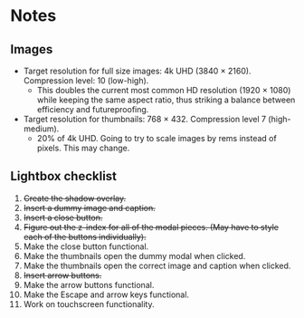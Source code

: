Notes
=====

Images
------
* Target resolution for full size images: 4k UHD (3840 × 2160). Compression level: 10 (low-high).
  * This doubles the current most common HD resolution (1920 × 1080) while keeping the same aspect ratio, thus striking a balance between efficiency and futureproofing.
* Target resolution for thumbnails: 768 × 432. Compression level 7 (high-medium).
  * 20% of 4k UHD. Going to try to scale images by rems instead of pixels. This may change.

Lightbox checklist
------------------
1. <strike>Create the shadow overlay.</strike>
2. <strike>Insert a dummy image and caption.</strike>
3. <strike>Insert a close button.</strike>
4. <strike>Figure out the z-index for all of the modal pieces. (May have to style each of the buttons individually).</strike>
5. Make the close button functional.
6. Make the thumbnails open the dummy modal when clicked.
7. Make the thumbnails open the correct image and caption when clicked.
8. <strike>Insert arrow buttons.</strike>
9. Make the arrow buttons functional.
10. Make the Escape and arrow keys functional.
11. Work on touchscreen functionality.